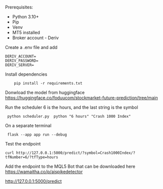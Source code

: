 Prerequisites:

- Python 3.10+
- Pip
- Venv 
- MT5 installed
- Broker account - Deriv

Create a .env file and add

```shell
DERIV_ACCOUNT=
DERIV_PASSWORD=
DERIV_SERVER=

```

Install dependencies

```shell
    pip install -r requirements.txt

```

Donwload the model from huggingface https://huggingface.co/foduucom/stockmarket-future-prediction/tree/main


Run the scheduler 6 is the hours, and the last string is the symbol

```shell
 python scheduler.py  python "6 hours" "Crash 1000 Index"
```

On a separate terminal 

```shell
 flask --app app run --debug

```
Test the endpoint

```shell
curl http://127.0.0.1:5000/predict/?symbol=Crash1000Index/?tfNumber=6/?tfType=hours
```

Add the endpoint to the MQL5 Bot that can be downloaded here https://wamaitha.co/p/aispikedetector 



http://127.0.0.1:5000/predict